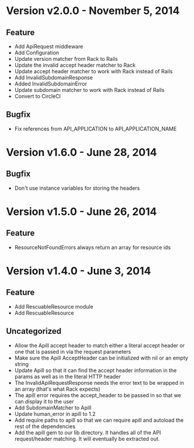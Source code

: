 Version v2.0.0 - November 5, 2014
================================================================================

Feature
--------------------------------------------------------------------------------
  * Add ApiRequest middleware
  * Add Configuration
  * Update version matcher from Rack to Rails
  * Update the invalid accept header matcher to Rack
  * Update accept header matcher to work with Rack instead of Rails
  * Add InvalidSubdomainResponse
  * Added InvalidSubdomainError
  * Update subdomain matcher to work with Rack instead of Rails
  * Convert to CircleCI

Bugfix
--------------------------------------------------------------------------------
  * Fix references from API_APPLICATION to API_APPLICATION_NAME

Version v1.6.0 - June 28, 2014
================================================================================

Bugfix
--------------------------------------------------------------------------------
  * Don't use instance variables for storing the headers

Version v1.5.0 - June 26, 2014
================================================================================

Feature
--------------------------------------------------------------------------------
  * ResourceNotFoundErrors always return an array for resource ids

Version v1.4.0 - June 3, 2014
================================================================================

Feature
--------------------------------------------------------------------------------
  * Add RescuableResource module
  * Add RescuableResource

Uncategorized
--------------------------------------------------------------------------------
  * Allow the Apill accept header to match either a literal accept header or one
    that is passed in via the request parameters
  * Make sure the Apill AcceptHeader can be initialized with nil or an empty
    string
  * Update Apill so that it can find the accept header information in the params
    as well as in the literal HTTP header
  * The InvalidApiRequestResponse needs the error text to be wrapped in an array
    (that's what Rack expects)
  * The apill error requires the accept_header to be passed in so that we can
    display it to the user
  * Add SubdomainMatcher to Apill
  * Update human_error in apill to 1.2
  * Add require paths to apill so that we can require apill and autoload the
    rest of the dependencies
  * Add the apill gem to our lib directory. It handles all of the API
    request/header matching. It will eventually be extracted out.

